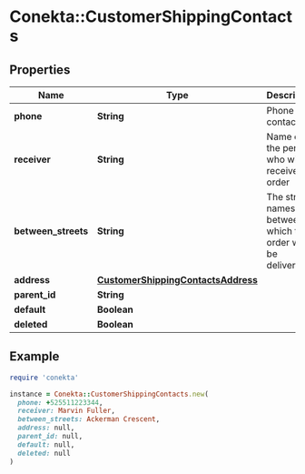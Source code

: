 # Conekta::CustomerShippingContacts

## Properties

| Name | Type | Description | Notes |
| ---- | ---- | ----------- | ----- |
| **phone** | **String** | Phone contact | [optional] |
| **receiver** | **String** | Name of the person who will receive the order | [optional] |
| **between_streets** | **String** | The street names between which the order will be delivered. | [optional] |
| **address** | [**CustomerShippingContactsAddress**](CustomerShippingContactsAddress.md) |  |  |
| **parent_id** | **String** |  | [optional] |
| **default** | **Boolean** |  | [optional] |
| **deleted** | **Boolean** |  | [optional] |

## Example

```ruby
require 'conekta'

instance = Conekta::CustomerShippingContacts.new(
  phone: +525511223344,
  receiver: Marvin Fuller,
  between_streets: Ackerman Crescent,
  address: null,
  parent_id: null,
  default: null,
  deleted: null
)
```

